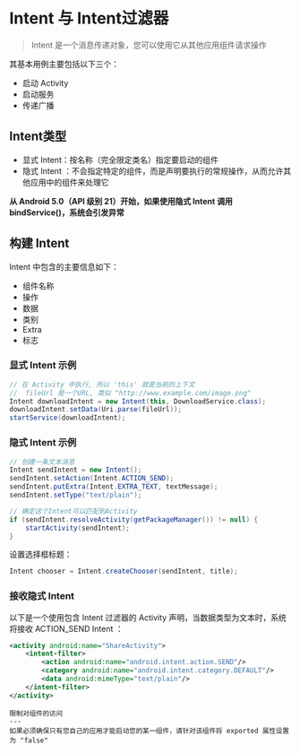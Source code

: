 # Intent 与 Intent过滤器

> Intent 是一个消息传递对象，您可以使用它从其他应用组件请求操作

其基本用例主要包括以下三个：

- 启动 Activity
- 启动服务
- 传递广播

## Intent类型

- 显式 Intent：按名称（完全限定类名）指定要启动的组件
- 隐式 Intent ：不会指定特定的组件，而是声明要执行的常规操作，从而允许其他应用中的组件来处理它

**从 Android 5.0（API 级别 21）开始，如果使用隐式 Intent 调用 bindService()，系统会引发异常**

## 构建 Intent

Intent 中包含的主要信息如下：

- 组件名称
- 操作
- 数据
- 类别
- Extra
- 标志

### 显式 Intent 示例

```java
// 在 Activity 中执行, 所以 'this' 就是当前的上下文
//  fileUrl 是一个URL, 类似 "http://www.example.com/image.png"
Intent downloadIntent = new Intent(this, DownloadService.class);
downloadIntent.setData(Uri.parse(fileUrl));
startService(downloadIntent);
```

### 隐式 Intent 示例

```java
// 创建一条文本消息
Intent sendIntent = new Intent();
sendIntent.setAction(Intent.ACTION_SEND);
sendIntent.putExtra(Intent.EXTRA_TEXT, textMessage);
sendIntent.setType("text/plain");

// 确定这个Intent可以匹配到Activity
if (sendIntent.resolveActivity(getPackageManager()) != null) {
    startActivity(sendIntent);
}
```

设置选择框标题：

```java
Intent chooser = Intent.createChooser(sendIntent, title);
```

### 接收隐式 Intent

以下是一个使用包含 Intent 过滤器的 Activity 声明，当数据类型为文本时，系统将接收 ACTION_SEND Intent ：

```xml
<activity android:name="ShareActivity">
    <intent-filter>
        <action android:name="android.intent.action.SEND"/>
        <category android:name="android.intent.category.DEFAULT"/>
        <data android:mimeType="text/plain"/>
    </intent-filter>
</activity>
```

```
限制对组件的访问
---
如果必须确保只有您自己的应用才能启动您的某一组件，请针对该组件将 exported 属性设置为 "false"
```
